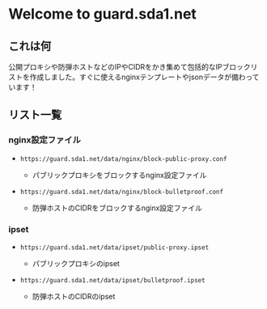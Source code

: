 # Welcome to guard.sda1.net
## これは何
公開プロキシや防弾ホストなどのIPやCIDRをかき集めて包括的なIPブロックリストを作成しました。すぐに使えるnginxテンプレートやjsonデータが備わっています！

## リスト一覧

### nginx設定ファイル
 - `https://guard.sda1.net/data/nginx/block-public-proxy.conf`
    * パブリックプロキシをブロックするnginx設定ファイル

 -  `https://guard.sda1.net/data/nginx/block-bulletproof.conf`
    * 防弾ホストのCIDRをブロックするnginx設定ファイル

### ipset
 - `https://guard.sda1.net/data/ipset/public-proxy.ipset`
    * パブリックプロキシのipset

 -  `https://guard.sda1.net/data/ipset/bulletproof.ipset`
    * 防弾ホストのCIDRのipset

